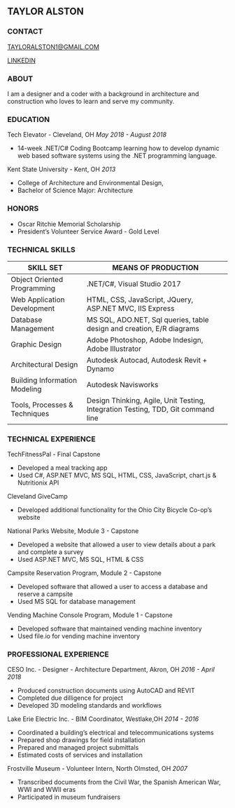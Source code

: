 
## TAYLOR ALSTON

### CONTACT

TAYLORALSTON1@GMAIL.COM

[LINKEDIN](https://www.linkedin.com/in/tayloralston1/)

### ABOUT

I am a designer and a coder with a background in architecture and construction who loves to learn and serve my community.

### EDUCATION

Tech Elevator - Cleveland, OH _May 2018 - August 2018_
* 14-week .NET/C# Coding Bootcamp learning how to develop dynamic web based software systems using the .NET programming language.

Kent State University - Kent, OH _2013_
* College of Architecture and Environmental Design, 
* Bachelor of Science Major: Architecture

### HONORS

* Oscar Ritchie Memorial Scholarship 
* President’s Volunteer Service Award - Gold Level

### TECHNICAL SKILLS

SKILL SET | MEANS OF PRODUCTION
--------------- | ---------------
Object Oriented Programming | .NET/C#, Visual Studio 2017
Web Application Development | HTML, CSS, JavaScript, JQuery, ASP.NET MVC, IIS Express
Database Management | MS SQL, ADO.NET, Sql queries, table design and creation, E/R diagrams
Graphic Design | Adobe Photoshop, Adobe Indesign, Adobe Illustrator
Architectural Design | Autodesk Autocad, Autodesk Revit + Dynamo
Building Information Modeling | Autodesk Navisworks
Tools, Processes & Techniques | Design Thinking, Agile, Unit Testing, Integration Testing, TDD, Git command line

### TECHNICAL EXPERIENCE

TechFitnessPal - Final Capstone
* Developed a meal tracking app
* Used C#, ASP.NET  MVC, MS SQL, HTML, CSS, JavaScript, chart.js & Nutritionix API

Cleveland GiveCamp	
* Developed additional functionality for the Ohio City Bicycle Co-op’s website

National Parks Website, Module  3 - Capstone	
* Developed a website that allowed a user to view details about a park and complete a survey
* Used ASP.NET  MVC, MS SQL, HTML & CSS

Campsite Reservation Program, Module  2 - Capstone	
* Developed software that allowed a user to access a database and reserve a campsite
* Used MS SQL for database management

Vending Machine Console Program, Module  1 - Capstone
* Developed software that maintained vending machine inventory
* Used file.io for vending machine inventory 

### PROFESSIONAL EXPERIENCE


CESO Inc. - Designer - Architecture Department, Akron, OH _2016 - April 2018_
* Produced construction documents using AutoCAD and REVIT
* Completed due dilligence for project
* Developed 3D modeling standards and workflows

Lake Erie Electric Inc. -  BIM Coordinator,  Westlake,OH _2014 - 2016_
* Coordinated a building’s electrical and telecommunications systems
* Prepared shop drawings for field installation
* Prepared and managed project submittals
* Estimated costs of services and installation

Frostville Museum - Volunteer Intern, North Olmsted, OH _2007_
* Transcribed documents from the Civil War, the Spanish American War, WWI and WWII eras
* Participated in museum fundraisers
